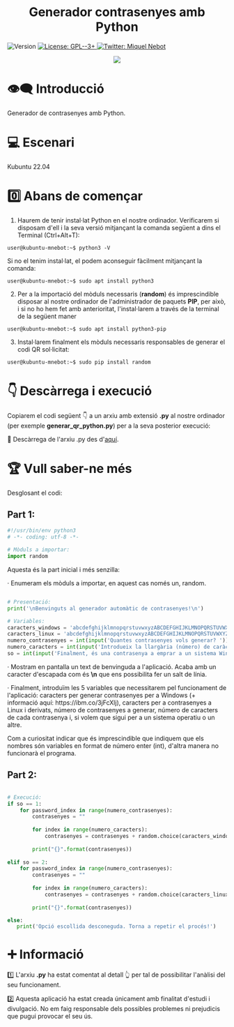 <h1 align="center"><b>Generador contrasenyes amb Python</b></h1>
<p>
  <img alt="Version" src="https://img.shields.io/badge/version-1.0-blue.svg?cacheSeconds=2592000" />
  <a href="https://www.gnu.org/licenses/gpl-3.0.html" target="_blank">
    <img alt="License: GPL--3+" src="https://img.shields.io/badge/License-GPL--3+-yellow.svg" />
  </a>
  <a href="https://twitter.com/miquelnebot" target="_blank">
    <img alt="Twitter: Miquel Nebot" src="https://img.shields.io/twitter/follow/miquelnebot.svg?style=social" />
  </a>
</p>
<div align="center"><img src="https://user-images.githubusercontent.com/57944755/210279972-392516c7-5147-472a-9325-21bab75d3b9c.png"></div>

# 👁️‍🗨️ Introducció

Generador de contrasenyes amb Python.

# 💻 Escenari
Kubuntu 22.04

# 0️⃣ Abans de començar
1. Haurem de tenir instal·lat Python en el nostre ordinador. Verificarem si disposam d'ell i la seva versió mitjançant la comanda següent a dins el Terminal (Ctrl+Alt+T): 

```console
user@kubuntu-mnebot:~$ python3 -V
```
Si no el tenim instal·lat, el podem aconseguir fàcilment mitjançant la comanda:
```console
user@kubuntu-mnebot:~$ sudo apt install python3
```
2. Per a la importació del mòduls necessaris (**random**) és imprescindible disposar al nostre ordinador de l'administrador de paquets **PIP**, per això, i si no ho hem fet amb anterioritat, l'instal·larem a través de la terminal de la següent maner
```console
user@kubuntu-mnebot:~$ sudo apt install python3-pip
```
3. Instal·larem finalment els mòduls necessaris responsables de generar el codi QR sol·licitat:
```console
user@kubuntu-mnebot:~$ sudo pip install random
```

# 👇 Descàrrega i execució
Copiarem el codi següent 👇 a un arxiu amb extensió **.py** al nostre ordinador (per exemple **generar_qr_python.py**) per a la seva posterior execució: 
<p></p>📝 Descàrrega de l'arxiu .py des d'<a href="https://github.com/miquelnebotaragon/generador_contrasenyes_python/blob/main/generar_contrasenyes_python.py" target="_blank">aquí</a>.

# 🏆 Vull saber-ne més
Desglosant el codi:
## Part 1:
```python
#!/usr/bin/env python3
# -*- coding: utf-8 -*-

# Mòduls a importar:
import random

```
Aquesta és la part inicial i més senzilla:
<p>· Enumeram els mòduls a importar, en aquest cas només un, random.</p>


```python

# Presentació:
print('\nBenvinguts al generador automàtic de contrasenyes!\n')

# Variables:
caracters_windows = 'abcdefghijklmnopqrstuvwxyzABCDEFGHIJKLMNOPQRSTUVWXYZ0123456789~@#_/+:'
caracters_linux = 'abcdefghijklmnopqrstuvwxyzABCDEFGHIJKLMNOPQRSTUVWXYZ0123456789~@#_^*%/.+:;='
numero_contrasenyes = int(input('Quantes contrasenyes vols generar? '))
numero_caracters = int(input('Introdueix la llargària (número) de caràcters que vols que tengui... '))
so = int(input('Finalment, és una contrasenya a emprar a un sistema Windows (1) o Linux (2)? (Si no ho tens clar tria l\'opció 1) '))

```

<p>· Mostram en pantalla un text de benvinguda a l'aplicació. Acaba amb un caracter d'escapada com és <b>\n</b> que ens possibilita fer un salt de línia.</p>
<p>· Finalment, introduïm les 5 variables que necessitarem pel funcionament de l'aplicació: caracters per generar contrasenyes per a Windows (+ informació aquí: https://ibm.co/3jFcXlj), caracters per a contrasenyes a Linux i derivats, número de contrasenyes a generar, número de caracters de cada contrasenya i, si volem que sigui per a un sistema operatiu o un altre.</p>
<p>Com a curiositat indicar que és imprescindible que indiquem que els nombres són variables en format de número enter (int), d'altra manera no funcionarà el programa.</p>

## Part 2:

```python

# Execució:
if so == 1:
    for password_index in range(numero_contrasenyes):
        contrasenyes = ""
        
        for index in range(numero_caracters):
            contrasenyes = contrasenyes + random.choice(caracters_windows)
        
        print("{}".format(contrasenyes))
    
elif so == 2:
    for password_index in range(numero_contrasenyes):
        contrasenyes = ""
        
        for index in range(numero_caracters):
            contrasenyes = contrasenyes + random.choice(caracters_linux)
        
        print("{}".format(contrasenyes))

else:
   print('Opció escollida desconeguda. Torna a repetir el procés!')
```

# ➕ Informació
1️⃣ L'arxiu **.py** ha estat comentat al detall 👆 per tal de possibilitar l'anàlisi del seu funcionament.<p></p>
2️⃣ Aquesta aplicació ha estat creada únicament amb finalitat d'estudi i divulgació. No em faig responsable dels possibles problemes ni prejudicis que pugui provocar el seu ús.<p></p>
